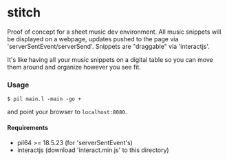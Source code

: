 # stitch
Proof of concept for a sheet music dev environment.  All music
snippets will be displayed on a webpage, updates pushed to the page via
'serverSentEvent/serverSend'. Snippets are "draggable" via 'interactjs'.

It's like having all your music snippets on a digital table so you can move
them around and organize however you see fit.

### Usage
```
$ pil main.l -main -go +
```
and point your browser to `localhost:8080`.

#### Requirements
- pil64 >= 18.5.23 (for 'serverSentEvent's)
- interactjs (download 'interact.min.js' to this directory)
